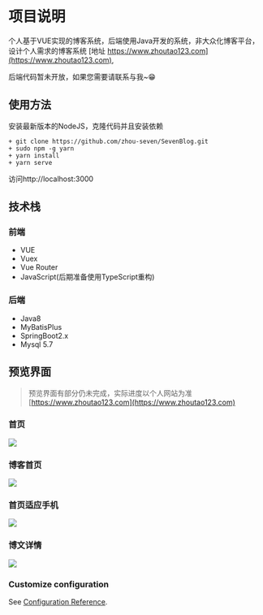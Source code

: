 # 项目说明

个人基于VUE实现的博客系统，后端使用Java开发的系统，非大众化博客平台，设计个人需求的博客系统 [地址 https://www.zhoutao123.com](https://www.zhoutao123.com),

后端代码暂未开放，如果您需要请联系与我~😁



## 使用方法

安装最新版本的NodeJS，克隆代码并且安装依赖

```shell script
+ git clone https://github.com/zhou-seven/SevenBlog.git
+ sudo npm -g yarn
+ yarn install
+ yarn serve
```

访问http://localhost:3000


## 技术栈

### 前端
+ VUE
+ Vuex
+ Vue Router
+ JavaScript(后期准备使用TypeScript重构)

### 后端
+ Java8
+ MyBatisPlus
+ SpringBoot2.x
+ Mysql 5.7


## 预览界面

> 预览界面有部分仍未完成，实际进度以个人网站为准 [https://www.zhoutao123.com](https://www.zhoutao123.com)

### 首页

![](https://taoes-blog.oss-cn-shanghai.aliyuncs.com/picture/index-page.jpg)

### 博客首页

![](https://taoes-blog.oss-cn-shanghai.aliyuncs.com/picture/index-blog.jpg)


### 首页适应手机

![](https://taoes-blog.oss-cn-shanghai.aliyuncs.com/picture/index-blog-mobile.jpg)

### 博文详情
![](https://taoes-blog.oss-cn-shanghai.aliyuncs.com/picture/blog-detail.jpg)




### Customize configuration
See [Configuration Reference](https://cli.vuejs.org/config/).
